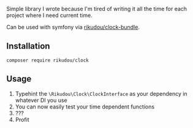 Simple library I wrote because I'm tired of writing it all
the time for each project where I need current time.

Can be used with symfony via [rikudou/clock-bundle](https://packagist.org/packages/rikudou/clock-bundle).

## Installation

`composer require rikudou/clock`

## Usage

1. Typehint the `\Rikudou\Clock\ClockInterface` as your dependency in whatever DI you use
2. You can now easily test your time dependent functions
3. ???
4. Profit
